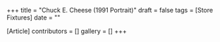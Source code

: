 +++
title = "Chuck E. Cheese (1991 Portrait)"
draft = false
tags = [Store Fixtures]
date = ""

[Article]
contributors = []
gallery = []
+++
